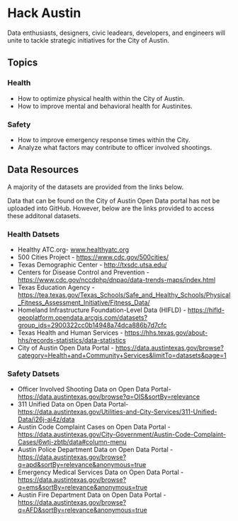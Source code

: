 # Hack Austin
Data enthusiasts, designers, civic leadears, developers, and engineers will unite to tackle strategic initiatives for the City of Austin.

## Topics 
### Health
- How to optimize physical health within the City of Austin.
- How to improve mental and behavioral health for Austinites.

### Safety
- How to improve emergency response times within the City.
- Analyze what factors may contribute to officer involved shootings.

## Data Resources 
A majority of the datasets are provided from the links below.

Data that can be found on the City of Austin Open Data portal has not be uploaded into GitHub.  However, below are the links provided to access these additonal datasets. 

### Health Datsets
- Healthy ATC.org- www.healthyatc.org
- 500 Cities Project - https://www.cdc.gov/500cities/
- Texas Demographic Center - http://txsdc.utsa.edu/
- Centers for Disease Control and Prevention - https://www.cdc.gov/nccdphp/dnpao/data-trends-maps/index.html
- Texas Education Agency - https://tea.texas.gov/Texas_Schools/Safe_and_Healthy_Schools/Physical_Fitness_Assessment_Initiative/Fitness_Data/
- Homeland Infrastructure Foundation-Level Data (HIFLD) - https://hifld-geoplatform.opendata.arcgis.com/datasets?group_ids=2900322cc0b14948a74dca886b7d7cfc
- Texas Health and Human Services - https://hhs.texas.gov/about-hhs/records-statistics/data-statistics
- City of Austin Open Data Portal - https://data.austintexas.gov/browse?category=Health+and+Community+Services&limitTo=datasets&page=1

### Safety Datsets
- Officer Involved Shooting Data on Open Data Portal- https://data.austintexas.gov/browse?q=OIS&sortBy=relevance
- 311 Unified Data on Open Data Portal- https://data.austintexas.gov/Utilities-and-City-Services/311-Unified-Data/i26j-ai4z/data
- Austin Code Complaint Cases on Open Data Portal - https://data.austintexas.gov/City-Government/Austin-Code-Complaint-Cases/6wtj-zbtb/data#column-menu
- Austin Police Department Data on Open Data Portal - https://data.austintexas.gov/browse?q=apd&sortBy=relevance&anonymous=true
- Emergency Medical Services Data on Open Data Portal - https://data.austintexas.gov/browse?q=ems&sortBy=relevance&anonymous=true
- Austin Fire Department Data on Open Data Portal - https://data.austintexas.gov/browse?q=AFD&sortBy=relevance&anonymous=true

